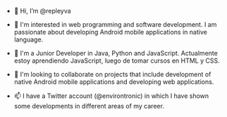 - 👋 Hi, I’m @repleyva

- 👀 I'm interested in web programming and software development.  I am passionate about developing Android mobile applications in native language.

- 🌱 I'm a Junior Developer in Java, Python and JavaScript. Actualmente estoy aprendiendo JavaScript, luego de tomar cursos en HTML y CSS.

- 💞️ I'm looking to collaborate on projects that include development of native Android mobile applications and developing web applications.

- 📫 I have a Twitter account (@environtronic) in which I have shown some developments in different areas of my career.
